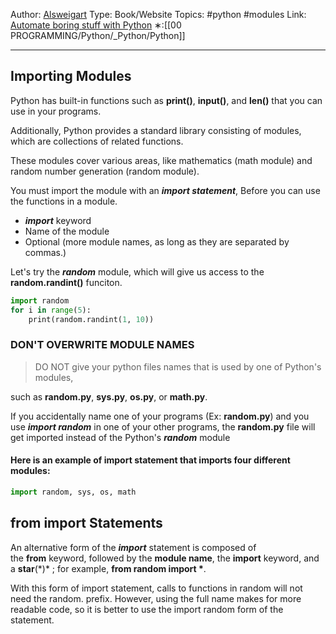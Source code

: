 Author: [Alsweigart](https://alsweigart.com/)
Type: Book/Website
Topics: #python #modules
Link: [Automate boring stuff with Python](https://automatetheboringstuff.com/)
∗:[[00 PROGRAMMING/Python/_Python/Python]] 

---
## Importing Modules
Python has built-in functions such as **print()**, **input()**, and **len()** that you can use in your programs. 

Additionally, Python provides a standard library consisting of modules, which are collections of related functions.

These modules cover various areas, like mathematics (math module) and random number generation (random module).

You must import the module with an ***import statement***, Before you can use the functions in a module.
- ***import*** keyword
- Name of the module
- Optional (more module names, as long as they are separated by commas.)

Let's try the ***random*** module, which will give us access to the **random.randint()** funciton.
```python
import random  
for i in range(5):  
    print(random.randint(1, 10))
```

### DON'T OVERWRITE MODULE NAMES
>DO NOT give your python files names that is used by one of Python's modules,

such as **random.py**, **sys.py**, **os.py**, or **math.py**.

If you accidentally name one of your programs (Ex: **random.py**)
and you use ***import random*** in one of your other programs, 
the **random.py** file will get imported instead of the Python's ***random*** module

#### Here is an example of import statement that imports four different modules:
```python
import random, sys, os, math
```


## from import Statements
An alternative form of the ***import*** statement is composed of the **from** keyword, followed by the **module name**, the **import** keyword, and a **star**(\*)* ; for example, **from random import \***.

With this form of import statement, calls to functions in random will not need the random. prefix. However, using the full name makes for more readable code, so it is better to use the import random form of the statement.